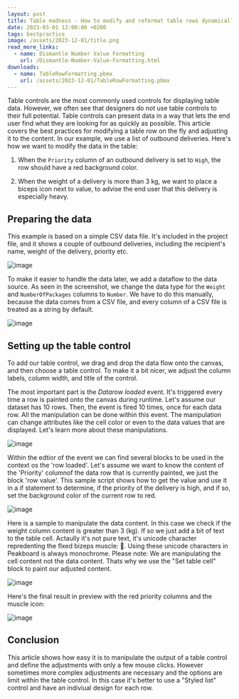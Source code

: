 ```yaml
---
layout: post
title: Table madness - How to modify and reformat table rows dynamically without any code
date: 2023-03-01 12:00:00 +0200
tags: bestpractice
image: /assets/2023-12-01/title.png
read_more_links:
  - name: Dismantle Number Value Formatting
    url: /Dismantle-Number-Value-Formatting.html
downloads:
  - name: TableRowFormatting.pbmx
    url: /assets/2023-12-01/TableRowFormatting.pbmx
---
```


Table controls are the most commonly used controls for displaying table data. However, we often see that designers do not use table controls to their full potential. Table controls can present data in a way that lets the end user find what they are looking for as quickly as possible. This article covers the best practices for modifying a table row on the fly and adjusting it to the content. In our example, we use a list of outbound deliveries. Here's how we want to modify the data in the table:

1. When the `Priority` column of an outbound delivery is set to `High`, the row should have a red background color.

2. When the weight of a delivery is more than 3 kg, we want to place a biceps icon next to value, to advise the end user that this delivery is especially heavy.

## Preparing the data

This example is based on a simple CSV data file. It's included in the project file, and it shows a couple of outbound deliveries, including the recipient's name, weight of the delivery, priority etc.

![image](/assets/2023-12-01/010.png)

To make it easier to handle the data later, we add a dataflow to the data source. As seen in the screenshot, we change the data type for the `Weight` and `NumberOfPackages` columns to `Number`. We have to do this manually, because the data comes from a CSV file, and every column of a CSV file is treated as a string by default.

![image](/assets/2023-12-01/020.png)

## Setting up the table control

To add our table control, we drag and drop the data flow onto the canvas, and then choose a table control. To make it a bit nicer, we adjust the column labels, column width, and title of the control.

The most important part is the *Datarow loaded* event. It's triggered every time a row is painted onto the canvas during runtime. Let's assume our dataset has 10 rows. Then, the event is fired 10 times, once for each data row. All the manipulation can be done within this event. The manipulation can change attributes like the cell color or even to the data values that are displayed. Let's learn more about these manipulations.

![image](/assets/2023-12-01/030.png)

Within the edtior of the event we can find several blocks to be used in the context os the 'row loaded'. Let's assume we want to know the content of the 'Priority' columnof the data row that is currently painted, we just the block 'row value'. This sample script shows how to get the value and use it in a if statement to determine, if the priority of the delivery is high, and if so, set the background color of the current row to red.

![image](/assets/2023-12-01/040.png)

Here is a sample to manipulate the data content. In this case we check if the weight column content is greater than 3 (kg). If so we just add a bit of text to the table cell. Actaully it's not pure text, it's unicode character repredenting the flxed bizeps muscle: 💪.
Using these unicode characters in Peakboard is always monochrome. Please note: We are manipulating the cell content not the data content. Thats why we use the "Set table cell" block to paint our adjusted content.

![image](/assets/2023-12-01/050.png)

Here's the final result in preview with the red priority columns and the muscle icon:

![image](/assets/2023-12-01/060.png)

## Conclusion

This article shows how easy it is to manipulate the output of a table control and define the adjustments with only a few mouse clicks. However sometimes more complex adjustments are necessary and the options are limit within the table control. In this case it's better to use a "Styled list" control and have an indiviual design for each row.

